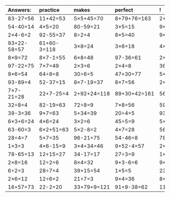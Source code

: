 | Answers: | practice | makes | perfect | ! |
| :--- | :--- | :--- | :--- | :--- |
| 83-27=56 | 11+42=53 | 5×5+45=70 | 8+79+76=163 | 2+4=6 | 
| 54-40=14 | 4×5=20 | 80-59=21 | 3×5=15 | 9×4-19=17 | 
| 2×4-6=2 | 92-55=37 | 8÷2=4 | 8×5=40 | 9×7+69=132 | 
| 93+22-58=57 | 61+60-3=118 | 3×8=24 | 3×6=18 | 4×8=32 | 
| 8×9=72 | 8×7-1=55 | 6×8=48 | 97-36=61 | 2×2=4 | 
| 97-22=75 | 7×7=49 | 2×3=6 | 2×4=8 | 36+12=48 | 
| 9×6=54 | 64÷8=8 | 30÷6=5 | 47+30=77 | 5×4+51=71 | 
| 93-89=4 | 52-37=15 | 8×7-19=37 | 8×7=56 | 2×5=10 | 
| 7×7-21=28 | 22+7-25=4 | 2+92+24=118 | 89+30+42=161 | 56÷7=8 | 
| 32÷8=4 | 82-19=63 | 72÷8=9 | 7×8=56 | 59-47=12 | 
| 39-3=36 | 9×7=63 | 5+34=39 | 20÷4=5 | 93+9-95=7 | 
| 6×3+6=24 | 4×6=24 | 3×2=6 | 45÷5=9 | 5×5=25 | 
| 63-60=3 | 6×2+51=63 | 5×2-8=2 | 4×7=28 | 56÷8=7 | 
| 28÷4=7 | 5×7=35 | 96-21=75 | 54-46=8 | 78+9=87 | 
| 1×3=3 | 4×6-15=9 | 3×4+34=46 | 9+52-4=57 | 2×9-16=2 | 
| 78-65=13 | 12+15=27 | 34-17=17 | 27÷3=9 | 1×8=8 | 
| 2×8=16 | 12÷2=6 | 8×4=32 | 9+3-6=6 | 9×8=72 | 
| 6÷2=3 | 28÷7=4 | 39+15=54 | 1×5=5 | 23+64+73=160 | 
| 2×6=12 | 12÷6=2 | 21÷7=3 | 9×4=36 | 8×3=24 | 
| 16+57=73 | 22-2=20 | 33+79+9=121 | 91+9-38=62 | 11+33=44 | 
